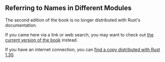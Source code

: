 ## Referring to Names in Different Modules

The second edition of the book is no longer distributed with Rust's documentation.

If you came here via a link or web search, you may want to check out [the current
version of the book](../ch07-02-modules-and-use-to-control-scope-and-privacy.html#the-use-keyword-to-bring-paths-into-a-scope) instead.

If you have an internet connection, you can [find a copy distributed with
Rust
1.30](https://doc.rust-lang.org/1.30.0/book/second-edition/ch07-03-importing-names-with-use.html).
